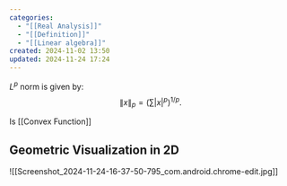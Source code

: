 ```yaml
---
categories:
  - "[[Real Analysis]]"
  - "[[Definition]]"
  - "[[Linear algebra]]"
created: 2024-11-02 13:50
updated: 2024-11-24 17:24
---
```

$L^p$ norm is given by:
$$
\|x\|_p = ( \sum |x|^p)^{1/p}.
$$

Is [[Convex Function]]
## Geometric Visualization in 2D
![[Screenshot_2024-11-24-16-37-50-795_com.android.chrome-edit.jpg]]